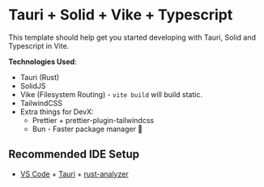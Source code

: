 # Tauri + Solid + Vike + Typescript

This template should help get you started developing with Tauri, Solid and Typescript in Vite.

**Technologies Used**:

- Tauri (Rust)
- SolidJS
- Vike (Filesystem Routing) - `vite build` will build static.
- TailwindCSS
- Extra things for DevX:
  - Prettier + prettier-plugin-tailwindcss
  - Bun - Faster package manager 🥳

## Recommended IDE Setup

- [VS Code](https://code.visualstudio.com/) + [Tauri](https://marketplace.visualstudio.com/items?itemName=tauri-apps.tauri-vscode) + [rust-analyzer](https://marketplace.visualstudio.com/items?itemName=rust-lang.rust-analyzer)
